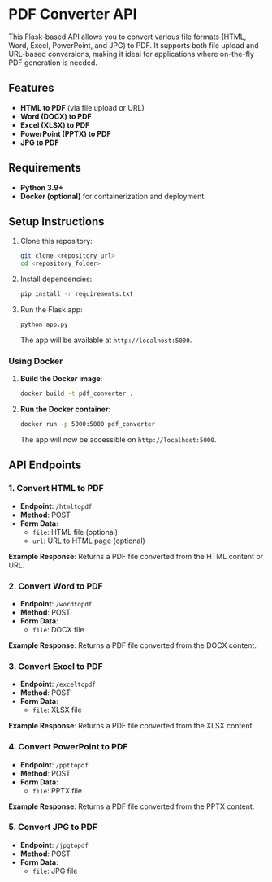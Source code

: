 # PDF Converter API

This Flask-based API allows you to convert various file formats (HTML, Word, Excel, PowerPoint, and JPG) to PDF. It supports both file upload and URL-based conversions, making it ideal for applications where on-the-fly PDF generation is needed.

## Features

- **HTML to PDF** (via file upload or URL)
- **Word (DOCX) to PDF**
- **Excel (XLSX) to PDF**
- **PowerPoint (PPTX) to PDF**
- **JPG to PDF**

## Requirements

- **Python 3.9+**
- **Docker (optional)** for containerization and deployment.

## Setup Instructions

1. Clone this repository:
   ```bash
   git clone <repository_url>
   cd <repository_folder>
   ```

2. Install dependencies:
   ```bash
   pip install -r requirements.txt
   ```

3. Run the Flask app:
   ```bash
   python app.py
   ```

   The app will be available at `http://localhost:5000`.

### Using Docker

1. **Build the Docker image**:
   ```bash
   docker build -t pdf_converter .
   ```

2. **Run the Docker container**:
   ```bash
   docker run -p 5000:5000 pdf_converter
   ```

   The app will now be accessible on `http://localhost:5000`.

## API Endpoints

### 1. Convert HTML to PDF

- **Endpoint**: `/htmltopdf`
- **Method**: POST
- **Form Data**:
  - `file`: HTML file (optional)
  - `url`: URL to HTML page (optional)

**Example Response**: Returns a PDF file converted from the HTML content or URL.

### 2. Convert Word to PDF

- **Endpoint**: `/wordtopdf`
- **Method**: POST
- **Form Data**:
  - `file`: DOCX file

**Example Response**: Returns a PDF file converted from the DOCX content.

### 3. Convert Excel to PDF

- **Endpoint**: `/exceltopdf`
- **Method**: POST
- **Form Data**:
  - `file`: XLSX file

**Example Response**: Returns a PDF file converted from the XLSX content.

### 4. Convert PowerPoint to PDF

- **Endpoint**: `/ppttopdf`
- **Method**: POST
- **Form Data**:
  - `file`: PPTX file

**Example Response**: Returns a PDF file converted from the PPTX content.

### 5. Convert JPG to PDF

- **Endpoint**: `/jpgtopdf`
- **Method**: POST
- **Form Data**:
  - `file`: JPG file






   

